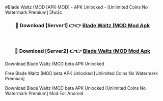 #Blade Waltz (MOD [APK-MOD] - APK Unlocked - [Unlimited Coins No Watermark Premium] 5fw3c



<div align="center">

<h3>🔴 Download [Server1] 👉👉 <a href="https://momento.my/?title=Blade_Waltz_(MOD">Blade Waltz (MOD Mod Apk</a></h3><br>

<h3>🔴 Download [Server2] 👉👉 <a href="https://momento.my/?title=Blade_Waltz_(MOD">Blade Waltz (MOD Mod Apk</a></h3>
</div>



Download Blade Waltz (MOD beta APK Unlocked

Free Blade Waltz (MOD beta APK Unlocked [Unlimited Coins No Watermark Premium]

Download Blade Waltz (MOD beta APK Unlocked [Unlimited Coins No Watermark Premium] Mod For Android
